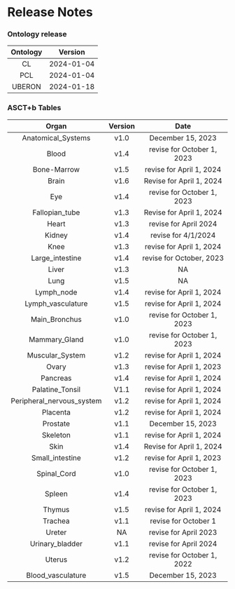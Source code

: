 
Release Notes
=============

### Ontology release

|Ontology|Version|
| :---: | :---: |
|CL|2024-01-04|
|PCL|2024-01-04|
|UBERON|2024-01-18|

### ASCT+b Tables

|Organ|Version|Date|
| :---: | :---: | :---: |
|Anatomical_Systems|v1.0|December 15, 2023|
|Blood|v1.4|revise for October 1, 2023|
|Bone-Marrow|v1.5|revise for April 1, 2024|
|Brain|v1.6|Revise for April 1, 2024|
|Eye|v1.4|revise for October 1, 2023|
|Fallopian_tube|v1.3|Revise for April 1, 2024|
|Heart|v1.3|revise for April 2024|
|Kidney|v1.4|revise for 4/1/2024|
|Knee|v1.3|revise for April 1, 2024|
|Large_intestine|v1.4|revise for October, 2023|
|Liver|v1.3|NA|
|Lung|v1.5|NA|
|Lymph_node|v1.4|revise for April 1, 2024|
|Lymph_vasculature|v1.5|revise for April 1, 2024|
|Main_Bronchus|v1.0|revise for October 1, 2023|
|Mammary_Gland|v1.0|revise for October 1, 2023|
|Muscular_System|v1.2|revise for April 1, 2024|
|Ovary|v1.3|revise for April 1, 2023|
|Pancreas|v1.4|revise for April 1, 2024|
|Palatine_Tonsil|V1.1|revise for April 1, 2024|
|Peripheral_nervous_system|v1.2|revise for April 1, 2024|
|Placenta|v1.2|revise for April 1, 2024|
|Prostate|v1.1|December 15, 2023|
|Skeleton|v1.1|revise for April 1, 2024|
|Skin|v1.4|Revise for April 1, 2024|
|Small_intestine|v1.2|revise for April 1, 2023|
|Spinal_Cord|v1.0|revise for October 1, 2023|
|Spleen|v1.4|revise for October 1, 2023|
|Thymus|v1.5|revise for April 1, 2024|
|Trachea|v1.1|revise for October 1|
|Ureter|NA|revise for April 2023|
|Urinary_bladder|v1.1|revise for April 2024|
|Uterus|v1.2|revise for October 1, 2022|
|Blood_vasculature|v1.5|December 15, 2023|
